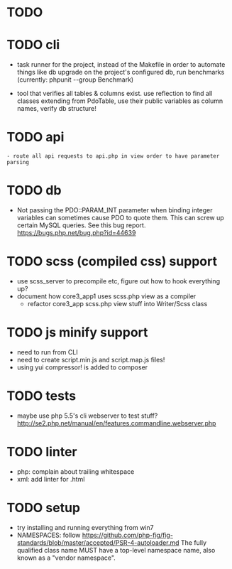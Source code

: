# TODO



# TODO cli
- task runner for the project, instead of the Makefile
  in order to automate things like db upgrade on the project's configured db,
  run benchmarks (currently: phpunit --group Benchmark)

- tool that verifies all tables & columns exist. use reflection to find all
  classes extending from PdoTable, use their public variables as column names,
  verify db structure!



# TODO api
	- route all api requests to api.php in view order to have parameter parsing


# TODO db
- Not passing the PDO::PARAM_INT parameter when binding integer variables can
  sometimes cause PDO to quote them. This can screw up certain MySQL queries.
  See this bug report.  https://bugs.php.net/bug.php?id=44639



# TODO scss (compiled css) support
- use scss_server to precompile etc, figure out how to hook everything up?
- document how core3_app1 uses scss.php view as a compiler
	- refactor core3_app scss.php view stuff into Writer/Scss class






# TODO js minify support
- need to run from CLI
- need to create script.min.js and script.map.js files!
- using yui compressor! is added to composer


# TODO tests
- maybe use php 5.5's cli webserver to test stuff?
  http://se2.php.net/manual/en/features.commandline.webserver.php



# TODO linter
- php: complain about trailing whitespace
- xml: add linter for .html



# TODO setup
- try installing and running everything from win7
- NAMESPACES: follow https://github.com/php-fig/fig-standards/blob/master/accepted/PSR-4-autoloader.md
	The fully qualified class name MUST have a top-level namespace name, also known as a "vendor namespace".

